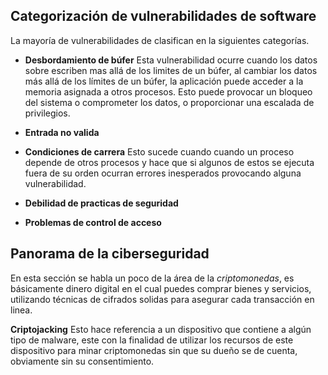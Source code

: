 
## Categorización de vulnerabilidades de software
La mayoría de vulnerabilidades de clasifican en la siguientes categorías.

- **Desbordamiento de búfer**
Esta vulnerabilidad ocurre cuando los datos sobre escriben mas allá de los limites de un búfer, al cambiar los datos más allá de los límites de un búfer, la aplicación puede acceder a la memoria asignada a otros procesos. Esto puede provocar un bloqueo del sistema o comprometer los datos, o proporcionar una escalada de privilegios.

- **Entrada no valida**

- **Condiciones de carrera**
Esto sucede cuando cuando un proceso depende de otros procesos y hace que si algunos de estos se ejecuta fuera de su orden ocurran errores inesperados provocando alguna vulnerabilidad.
- **Debilidad de practicas de seguridad**
- **Problemas de control de acceso**


## Panorama de la ciberseguridad
En esta sección se habla un poco de la área de la *criptomonedas*, es básicamente dinero digital en el cual puedes comprar bienes y servicios, utilizando técnicas de cifrados solidas para asegurar cada transacción en linea.

**Criptojacking**
Esto hace referencia a un dispositivo que contiene a algún tipo de malware, este con la finalidad de utilizar los recursos de este dispositivo para minar criptomonedas sin que su dueño se de cuenta, obviamente sin su consentimiento.